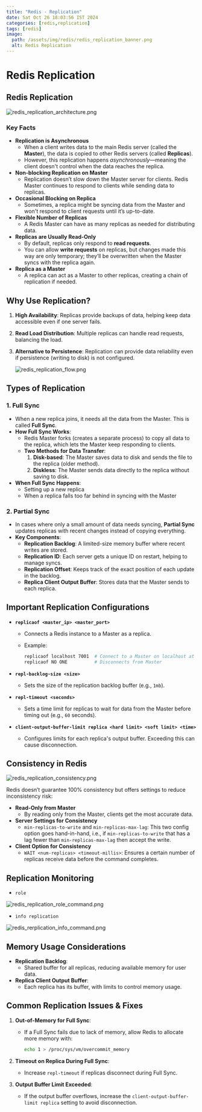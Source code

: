 ```yaml
---
title: "Redis - Replication"
date: Sat Oct 26 18:03:56 IST 2024
categories: [redis,replication]
tags: [redis]
image:
  path: /assets/img/redis/redis_replication_banner.png
  alt: Redis Replication
---
```


# Redis Replication

## Redis Replication

![redis_replication_architecture.png](assets/img/redis/redis_replication_architecture.png)

### Key Facts

- **Replication is Asynchronous**
    - When a client writes data to the main Redis server (called the **Master**), the data is copied to other Redis servers (called **Replicas**).
    - However, this replication happens *asynchronously*—meaning the client doesn't control when the data reaches the replica.
- **Non-blocking Replication on Master**
    - Replication doesn’t slow down the Master server for clients. Redis Master continues to respond to clients while sending data to replicas.
- **Occasional Blocking on Replica**
    - Sometimes, a replica might be syncing data from the Master and won't respond to client requests until it’s up-to-date.
- **Flexible Number of Replicas**
    - A Redis Master can have as many replicas as needed for distributing data.
- **Replicas are Usually Read-Only**
    - By default, replicas only respond to **read requests**.
    - You can allow **write requests** on replicas, but changes made this way are only temporary; they’ll be overwritten when the Master syncs with the replica again.
- **Replica as a Master**
    - A replica can act as a Master to other replicas, creating a chain of replication if needed.

## Why Use Replication?

1. **High Availability**: Replicas provide backups of data, helping keep data accessible even if one server fails.
2. **Read Load Distribution**: Multiple replicas can handle read requests, balancing the load.
3. **Alternative to Persistence**: Replication can provide data reliability even if persistence (writing to disk) is not configured.
    
    ![redis_replication_flow.png](assets/img/redis/redis_replication_flow.png)
    

## Types of Replication

### 1. Full Sync

- When a new replica joins, it needs all the data from the Master. This is called **Full Sync**.
- **How Full Sync Works**:
    - Redis Master forks (creates a separate process) to copy all data to the replica, which lets the Master keep responding to clients.
    - **Two Methods for Data Transfer**:
        1. **Disk-based**: The Master saves data to disk and sends the file to the replica (older method).
        2. **Diskless**: The Master sends data directly to the replica without saving to disk.
- **When Full Sync Happens**:
    - Setting up a new replica
    - When a replica falls too far behind in syncing with the Master

### 2. Partial Sync

- In cases where only a small amount of data needs syncing, **Partial Sync** updates replicas with recent changes instead of copying everything.
- **Key Components**:
    - **Replication Backlog**: A limited-size memory buffer where recent writes are stored.
    - **Replication ID**: Each server gets a unique ID on restart, helping to manage syncs.
    - **Replication Offset**: Keeps track of the exact position of each update in the backlog.
    - **Replica Client Output Buffer**: Stores data that the Master sends to each replica.

## Important Replication Configurations

- **`replicaof <master_ip> <master_port>`**
    - Connects a Redis instance to a Master as a replica.
    - Example:
        
        ```bash
        replicaof localhost 7001  # Connect to a Master on localhost at port 7001
        replicaof NO ONE          # Disconnects from Master
        
        ```
        
- **`repl-backlog-size <size>`**
    - Sets the size of the replication backlog buffer (e.g., `1mb`).
- **`repl-timeout <seconds>`**
    - Sets a time limit for replicas to wait for data from the Master before timing out (e.g., `60` seconds).
- **`client-output-buffer-limit replica <hard limit> <soft limit> <time>`**
    - Configures limits for each replica's output buffer. Exceeding this can cause disconnection.

## Consistency in Redis

![redis_replication_consistency.png](assets/img/redis/redis_replication_consistency.png)

Redis doesn’t guarantee 100% consistency but offers settings to reduce inconsistency risk:

- **Read-Only from Master**
    - By reading only from the Master, clients get the most accurate data.
- **Server Settings for Consistency**
    - `min-replicas-to-write` and `min-replicas-max-lag`: This two config option goes hand-in-hand, i.e., if `min-replicas-to-write` that has a lag fewer than `min-replicas-max-lag` then accept the write.
- **Client Option for Consistency**
    - `WAIT <num-replicas> <timeout-millis>`: Ensures a certain number of replicas receive data before the command completes.

## Replication Monitoring

- `role`

![redis_replication_role_command.png](assets/img/redis/redis_replication_role_command.png)

- `info replication`

![redis_rerplication_info_command.png](assets/img/redis/redis_rerplication_info_command.png)

## Memory Usage Considerations

- **Replication Backlog**:
    - Shared buffer for all replicas, reducing available memory for user data.
- **Replica Client Output Buffer**:
    - Each replica has its buffer, with limits to control memory usage.

## Common Replication Issues & Fixes

1. **Out-of-Memory for Full Sync**:
    - If a Full Sync fails due to lack of memory, allow Redis to allocate more memory with:
        
        ```bash
        echo 1 > /proc/sys/vm/overcommit_memory
        
        ```
        
2. **Timeout on Replica During Full Sync**:
    - Increase `repl-timeout` if replicas disconnect during Full Sync.
3. **Output Buffer Limit Exceeded**:
    - If the output buffer overflows, increase the `client-output-buffer-limit replica` setting to avoid disconnection.